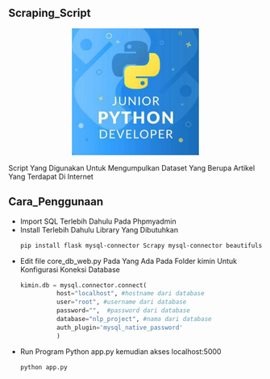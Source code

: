 
## Scraping_Script
<p align="center"><img width="50%" src="Untitled.jpeg"></p>

Script Yang Digunakan Untuk Mengumpulkan Dataset Yang Berupa Artikel Yang Terdapat Di Internet


## Cara_Penggunaan
- Import SQL Terlebih Dahulu Pada Phpmyadmin
- Install Terlebih Dahulu Library Yang Dibutuhkan
  ```bash
  pip install flask mysql-connector Scrapy mysql-connector beautifulsoup4
  ```
- Edit file core_db_web.py Pada Yang Ada Pada Folder kimin Untuk Konfigurasi Koneksi Database
  ```python
  kimin.db = mysql.connector.connect(
  			host="localhost", #hostname dari database
  			user="root", #username dari database
  			password="",  #password dari database
  			database="nlp_project", #nama dari database
  			auth_plugin='mysql_native_password'
  			)
  ```
- Run Program Python app.py kemudian akses localhost:5000
  ```
  python app.py
  ```
